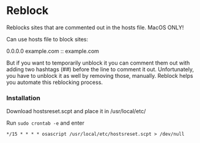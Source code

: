 # Reblock

Reblocks sites that are commented out in the hosts file. 
MacOS ONLY! 

Can use hosts file to block sites: 

0.0.0.0		example.com
::		example.com

But if you want to temporarily unblock it you can comment them out with adding two hashtags (##) before the line to comment it out. Unfortunately, you have to unblock it as well by removing those, manually.
Reblock helps you automate this reblocking process. 

### Installation

Download hostsreset.scpt and place it in /usr/local/etc/

Run ```sudo crontab -e``` and enter

```*/15 * * * * osascript /usr/local/etc/hostsreset.scpt > /dev/null```


